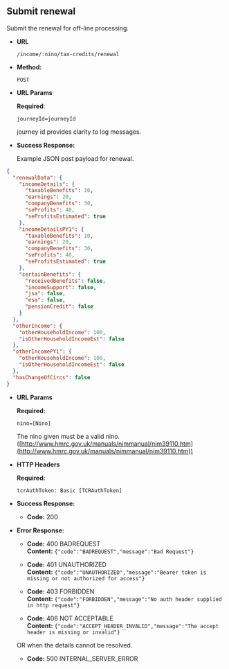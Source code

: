 Submit renewal
----
  Submit the renewal for off-line processing.

* **URL**

  `/income/:nino/tax-credits/renewal`

* **Method:**

  `POST`
  
*  **URL Params**

     **Required**: 
     
     `journeyId=journeyId`
     
     journey id provides clarity to log messages.

* **Success Response:**

    Example JSON post payload for renewal.

```json
{
  "renewalData": {
    "incomeDetails": {
      "taxableBenefits": 10,
      "earnings": 20,
      "companyBenefits": 30,
      "seProfits": 40,
      "seProfitsEstimated": true
    },
    "incomeDetailsPY1": {
      "taxableBenefits": 10,
      "earnings": 20,
      "companyBenefits": 30,
      "seProfits": 40,
      "seProfitsEstimated": true
    },
    "certainBenefits": {
      "receivedBenefits": false,
      "incomeSupport": false,
      "jsa": false,
      "esa": false,
      "pensionCredit": false
    }
  },
  "otherIncome": {
    "otherHouseholdIncome": 100,
    "isOtherHouseholdIncomeEst": false
  },
  "otherIncomePY1": {
    "otherHouseholdIncome": 100,
    "isOtherHouseholdIncomeEst": false
  },
  "hasChangeOfCircs": false
}
```


*  **URL Params**

   **Required:**
 
   `nino=[Nino]`
   
   The nino given must be a valid nino. ([http://www.hmrc.gov.uk/manuals/nimmanual/nim39110.htm](http://www.hmrc.gov.uk/manuals/nimmanual/nim39110.htm))

*  **HTTP Headers**

   **Required:**
 
   `tcrAuthToken: Basic [TCRAuthToken]`


* **Success Response:**

  * **Code:** 200 <br />

* **Error Response:**

  * **Code:** 400 BADREQUEST <br />
    **Content:** `{"code":"BADREQUEST","message":"Bad Request"}`

  * **Code:** 401 UNAUTHORIZED <br />
    **Content:** `{"code":"UNAUTHORIZED","message":"Bearer token is missing or not authorized for access"}`

  * **Code:** 403 FORBIDDEN <br />
    **Content:** `{"code":"FORBIDDEN","message":"No auth header supplied in http request"}`

  * **Code:** 406 NOT ACCEPTABLE <br />
    **Content:** `{"code":"ACCEPT_HEADER_INVALID","message":"The accept header is missing or invalid"}`

  OR when the details cannot be resolved.

  * **Code:** 500 INTERNAL_SERVER_ERROR <br />


